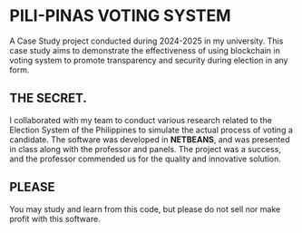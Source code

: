 # PILI-PINAS VOTING SYSTEM
A Case Study project conducted during 2024-2025 in my university. This case study aims to demonstrate the effectiveness of using blockchain in voting system to
promote transparency and security during election in any form.

## THE SECRET.
I collaborated with my team to conduct various research related to the Election System of the Philippines to simulate the actual process of voting a candidate.
The software was developed in **NETBEANS**, and was presented in class along with the professor and panels. The project was a success, and the professor commended
us for the quality and innovative solution.

## PLEASE
You may study and learn from this code, but please do not sell nor make profit with this software.
